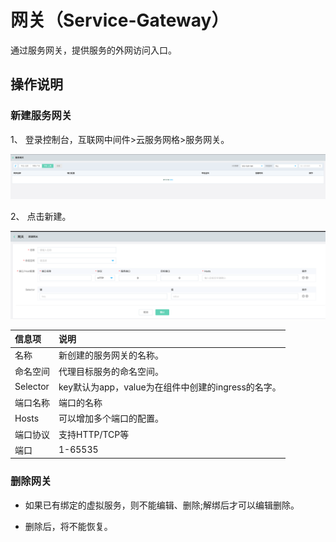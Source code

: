 # 网关（Service-Gateway）

通过服务网关，提供服务的外网访问入口。

## 操作说明

### 新建服务网关

1、    登录控制台，互联网中间件>云服务网格>服务网关。

![](../../../../image/Internet-Middleware/Mesh/gateway-list.png)

2、    点击新建。

![](../../../../image/Internet-Middleware/Mesh/gateway-new.png)

| 信息项      | 说明                                 |
|:-------- |:---------------------------------- |
| 名称       | 新创建的服务网关的名称。                       |
| 命名空间     | 代理目标服务的命名空间。                       |
| Selector | key默认为app，value为在组件中创建的ingress的名字。 |
| 端口名称     | 端口的名称                              |
| Hosts    | 可以增加多个端口的配置。                       |
| 端口协议     | 支持HTTP/TCP等                        |
| 端口       | 1-65535                            |

### 删除网关

- 如果已有绑定的虚拟服务，则不能编辑、删除;解绑后才可以编辑删除。

- 删除后，将不能恢复。
